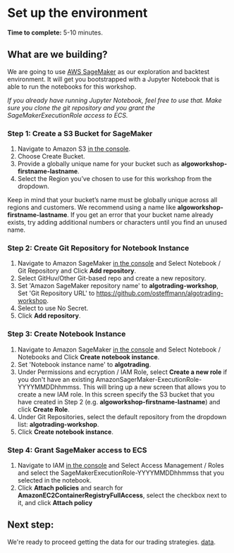 # Set up the environment

**Time to complete:** 5-10 minutes.

## What are we building?

We are going to use [AWS SageMaker](https://aws.amazon.com/sagemaker/) as our exploration and backtest environment. It will get you bootstrapped with a Jupyter Notebook that is able to run the notebooks for this workshop.

_If you already have running Jupyter Notebook, feel free to use that. Make sure you clone the git repository and you grant the SageMakerExecutionRole access to ECS._

### Step 1: Create a S3 Bucket for SageMaker

1. Navigate to Amazon S3 [in the console](https://console.aws.amazon.com/s3).
1. Choose Create Bucket.
1. Provide a globally unique name for your bucket such as **algoworkshop-firstname-lastname**.
1. Select the Region you’ve chosen to use for this workshop from the dropdown.

Keep in mind that your bucket’s name must be globally unique across all regions and customers. We recommend using a name like **algoworkshop-firstname-lastname**. If you get an error that your bucket name already exists, try adding additional numbers or characters until you find an unused name.

### Step 2: Create Git Repository for Notebook Instance

1. Navigate to Amazon SageMaker [in the console](https://console.aws.amazon.com/sagemaker) and Select Notebook / Git Repository and Click **Add repository**.
1. Select GitHuv/Other Git-based repo and create a new repository.
1. Set 'Amazon SageMaker repository name' to **algotrading-workshop**, Set 'Git Repository URL' to https://github.com/osteffmann/algotrading-workshop.
1. Select to use No Secret.
1. Click **Add repository**.

### Step 3: Create Notebook Instance

1. Navigate to Amazon SageMaker [in the console](https://console.aws.amazon.com/sagemaker) and Select Notebook / Notebooks and Click **Create notebook instance**.
1. Set 'Notebook instance name' to **algotrading**.
1. Under Permissions and ecryption / IAM Role, select **Create a new role** if you don't have an existing AmazonSagerMaker-ExecutionRole-YYYYMMDDhhmmss. This will bring up a new screen that allows you to create a new IAM role. In this screen specify the S3 bucket that you have created in Step 2 (e.g. **algoworkshop-firstname-lastname**) and click **Create Role**.
1. Under Git Repositories, select the default repository from the dropdown list: **algotrading-workshop**. 
1. Click **Create notebook instance**.

### Step 4: Grant SageMaker access to ECS

1. Navigate to IAM [in the console](https://console.aws.amazon.com/iam) and Select Access Management / Roles and select the SageMakerExecutionRole-YYYYMMDDhhmmss that you selected in the notebook.
2. Click **Attach policies** and search for **AmazonEC2ContainerRegistryFullAccess**, select the checkbox next to it, and click **Attach policy**

## Next step:

We're ready to proceed getting the data for our trading strategies. [data](../1_Data).

